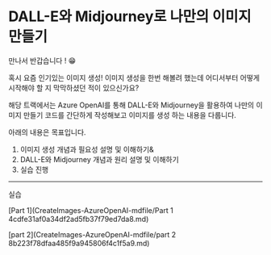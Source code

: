 # DALL-E와 Midjourney로 나만의 이미지 만들기

만나서 반갑습니다 ! 😁

혹시 요즘 인기있는 이미지 생성! 이미지 생성을 한번 해볼려 했는데 어디서부터 어떻게 시작해야 할 지 막막하셨던 적이 있으신가요?

해당 트랙에서는 Azure OpenAI를 통해 DALL-E와 Midjourney을 활용하여 나만의 이미지 만들기 코드를 간단하게 작성해보고 이미지를 생성 하는 내용을 다룹니다.

아래의 내용은 목표입니다.

1. 이미지 생성 개념과 필요성 설명 및 이해하기&
2. DALL-E와 Midjourney 개념과 원리 설명 및 이해하기
3. 실습 진행

---

실습

[Part 1](CreateImages-AzureOpenAI-mdfile/Part 1 4cdfe31af0a34df2ad5fb37f79ed7da8.md)

[part 2](CreateImages-AzureOpenAI-mdfile/part 2 8b223f78dfaa485f9a945806f4c1f5a9.md)
